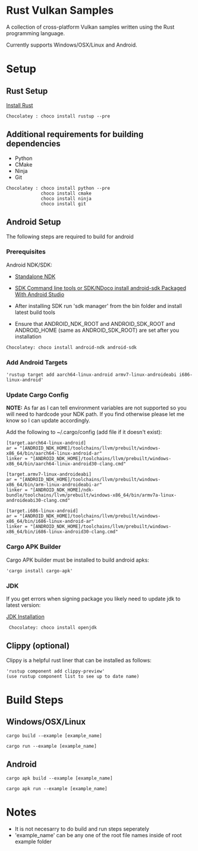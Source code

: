 # Rust Vulkan Samples
A collection of cross-platform Vulkan samples written using the Rust programming language.

Currently supports Windows/OSX/Linux and Android.

# Setup

## __Rust Setup__
[Install Rust](https://www.rust-lang.org/tools/install)
<!-- -->
    Chocolatey : choco install rustup --pre

## __Additional requirements for building dependencies__
* Python
* CMake
* Ninja
* Git
<!-- -->
    Chocolatey : choco install python --pre
                 choco install cmake
                 choco install ninja
                 choco install git

## __Android Setup__
The following steps are required to build for android
### Prerequisites
Android NDK/SDK:

  * [Standalone NDK](https://developer.android.com/ndk/downloads)

  * [SDK Command line tools or SDK/NDoco install android-sdk Packaged With Android Studio](https://developer.android.com/studio#downloads)

  * After installing SDK run 'sdk manager' from the bin folder and install latest build tools

  * Ensure that ANDROID_NDK_ROOT and ANDROID_SDK_ROOT and ANDROID_HOME (same as ANDROID_SDK_ROOT) are set after you installation
 <!-- -->
    Chocolatey: choco install android-ndk android-sdk

### Add Android Targets

    'rustup target add aarch64-linux-android armv7-linux-androideabi i686-linux-android'
 <!-- -->
 ### Update Cargo Config
 __NOTE:__ As far as I can tell environment variables are not supported so you will need to hardcode your NDK path.  If you find otherwise please let me know so I can update accordingly.
<!-- -->
Add the following to ~/.cargo/config (add file if it doesn't exist):
<!-- -->
    [target.aarch64-linux-android]
    ar = "[ANDROID_NDK_HOME]/toolchains/llvm/prebuilt/windows-x86_64/bin/aarch64-linux-android-ar"
    linker = "[ANDROID_NDK_HOME]/toolchains/llvm/prebuilt/windows-x86_64/bin/aarch64-linux-android30-clang.cmd"

    [target.armv7-linux-androideabi]
    ar = "[ANDROID_NDK_HOME]/toolchains/llvm/prebuilt/windows-x86_64/bin/arm-linux-androideabi-ar"
    linker = "[ANDROID_NDK_HOME]/ndk-bundle/toolchains/llvm/prebuilt/windows-x86_64/bin/armv7a-linux-androideabi30-clang.cmd"

    [target.i686-linux-android]
    ar = "[ANDROID_NDK_HOME]/toolchains/llvm/prebuilt/windows-x86_64/bin/i686-linux-android-ar"
    linker = "[ANDROID_NDK_HOME]/toolchains/llvm/prebuilt/windows-x86_64/bin/i686-linux-android30-clang.cmd"

### Cargo APK Builder
Cargo APK builder must be installed to build android apks:

    'cargo install cargo-apk'

### JDK
If you get errors when signing package you likely need to update jdk to latest version:

[JDK Installation](https://www.oracle.com/sa/java/technologies/javase-downloads.html)

     Chocolatey: choco install openjdk
## __Clippy (optional)__
Clippy is a helpful rust liner that can be installed as follows:
<!-- -->
    'rustup component add clippy-preview'
    (use rustup component list to see up to date name)

# __Build Steps__
## Windows/OSX/Linux

    cargo build --example [example_name]
<!-- -->
    cargo run --example [example_name]

## Android
    cargo apk build --example [example_name]
<!-- -->
    cargo apk run --example [example_name]
# Notes
* It is not necesarry to do build and run steps seperately
* 'example_name' can be any one of the root file names inside of root example folder


